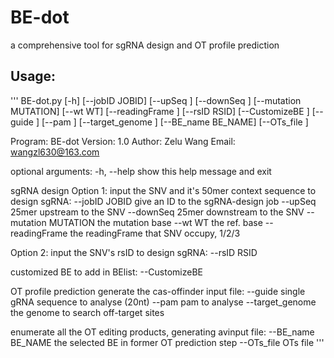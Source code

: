 # BE-dot
a comprehensive tool for sgRNA design and OT profile prediction
## Usage:

'''
BE-dot.py [-h] [--jobID JOBID] [--upSeq <seq>] [--downSeq <seq>]
                 [--mutation MUTATION] [--wt WT] [--readingFrame <int>]
                 [--rsID RSID] [--CustomizeBE <file>] [--guide <seq>]
                 [--pam <seq>] [--target_genome <file>] [--BE_name BE_NAME]
                 [--OTs_file <file>]

Program: BE-dot
Version: 1.0
Author: Zelu Wang
Email: wangzl630@163.com

optional arguments:
  -h, --help            show this help message and exit

 sgRNA design
  Option 1: input the SNV and it's 50mer context sequence to design sgRNA:
  --jobID JOBID         give an ID to the sgRNA-design job
  --upSeq <seq>         25mer upstream to the SNV
  --downSeq <seq>       25mer downstream to the SNV
  --mutation MUTATION   the mutation base
  --wt WT               the ref. base
  --readingFrame <int>  the readingFrame that SNV occupy, 1/2/3

   Option 2: input the SNV's rsID to design sgRNA:
  --rsID RSID

   customized BE to add in BElist:
  --CustomizeBE <file>

 OT profile prediction
  generate the cas-offinder input file:
  --guide <seq>         single gRNA sequence to analyse (20nt)
  --pam <seq>           pam to analyse
  --target_genome <file>
                        the genome to search off-target sites

 enumerate all the OT editing products, generating avinput file:
  --BE_name BE_NAME     the selected BE in former OT prediction step
  --OTs_file <file>     OTs file
 '''
